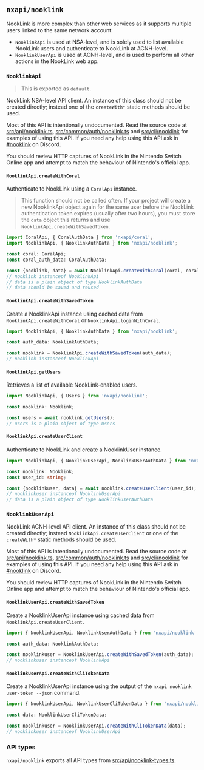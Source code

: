 `nxapi/nooklink`
---

NookLink is more complex than other web services as it supports multiple users linked to the same network account:

- `NooklinkApi` is used at NSA-level, and is solely used to list available NookLink users and authenticate to NookLink at ACNH-level.
- `NooklinkUserApi` is used at ACNH-level, and is used to perform all other actions in the NookLink web app.

### `NooklinkApi`

> This is exported as `default`.

NookLink NSA-level API client. An instance of this class should not be created directly; instead one of the `createWith*` static methods should be used.

Most of this API is intentionally undocumented. Read the source code at [src/api/nooklink.ts](../../src/api/nooklink.ts), [src/common/auth/nooklink.ts](../../src/common/auth/nooklink.ts) and [src/cli/nooklink](../../src/cli/nooklink) for examples of using this API. If you need any help using this API ask in [#nooklink](https://discordapp.com/channels/998657768594608138/998664335062741032) on Discord.

You should review HTTP captures of NookLink in the Nintendo Switch Online app and attempt to match the behaviour of Nintendo's official app.

#### `NooklinkApi.createWithCoral`

Authenticate to NookLink using a `CoralApi` instance.

> This function should not be called often. If your project will create a new NooklinkApi object again for the same user before the NookLink authentication token expires (usually after two hours), you must store the `data` object this returns and use `NooklinkApi.createWithSavedToken`.

```ts
import CoralApi, { CoralAuthData } from 'nxapi/coral';
import NooklinkApi, { NooklinkAuthData } from 'nxapi/nooklink';

const coral: CoralApi;
const coral_auth_data: CoralAuthData;

const {nooklink, data} = await NooklinkApi.createWithCoral(coral, coral_auth_data.user);
// nooklink instanceof NooklinkApi
// data is a plain object of type NooklinkAuthData
// data should be saved and reused
```

#### `NooklinkApi.createWithSavedToken`

Create a NooklinkApi instance using cached data from `NooklinkApi.createWithCoral` or `NooklinkApi.loginWithCoral`.

```ts
import NooklinkApi, { NooklinkAuthData } from 'nxapi/nooklink';

const auth_data: NooklinkAuthData;

const nooklink = NooklinkApi.createWithSavedToken(auth_data);
// nooklink instanceof NooklinkApi
```

#### `NooklinkApi.getUsers`

Retrieves a list of available NookLink-enabled users.

```ts
import NooklinkApi, { Users } from 'nxapi/nooklink';

const nooklink: Nooklink;

const users = await nooklink.getUsers();
// users is a plain object of type Users
```

#### `NooklinkApi.createUserClient`

Authenticate to NookLink and create a NooklinkUser instance.

```ts
import NooklinkApi, { NooklinkUserApi, NooklinkUserAuthData } from 'nxapi/nooklink';

const nooklink: Nooklink;
const user_id: string;

const {nooklinkuser, data} = await nooklink.createUserClient(user_id);
// nooklinkuser instanceof NooklinkUserApi
// data is a plain object of type NooklinkUserAuthData
```

### `NooklinkUserApi`

NookLink ACNH-level API client. An instance of this class should not be created directly; instead `NooklinkApi.createUserClient` or one of the `createWith*` static methods should be used.

Most of this API is intentionally undocumented. Read the source code at [src/api/nooklink.ts](../../src/api/nooklink.ts), [src/common/auth/nooklink.ts](../../src/common/auth/nooklink.ts) and [src/cli/nooklink](../../src/cli/nooklink) for examples of using this API. If you need any help using this API ask in [#nooklink](https://discordapp.com/channels/998657768594608138/998664335062741032) on Discord.

You should review HTTP captures of NookLink in the Nintendo Switch Online app and attempt to match the behaviour of Nintendo's official app.

#### `NooklinkUserApi.createWithSavedToken`

Create a NooklinkUserApi instance using cached data from `NooklinkApi.createUserClient`.

```ts
import { NooklinkUserApi, NooklinkUserAuthData } from 'nxapi/nooklink';

const auth_data: NooklinkAuthData;

const nooklinkuser = NooklinkUserApi.createWithSavedToken(auth_data);
// nooklinkuser instanceof NooklinkApi
```

#### `NooklinkUserApi.createWithCliTokenData`

Create a NooklinkUserApi instance using the output of the `nxapi nooklink user-token --json` command.

```ts
import { NooklinkUserApi, NooklinkUserCliTokenData } from 'nxapi/nooklink';

const data: NooklinkUserCliTokenData;

const nooklinkuser = NooklinkUserApi.createWithCliTokenData(data);
// nooklinkuser instanceof NooklinkUserApi
```

### API types

`nxapi/nooklink` exports all API types from [src/api/nooklink-types.ts](../../src/api/nooklink-types.ts).
